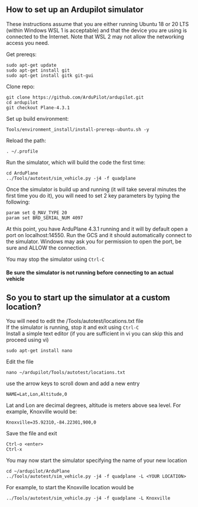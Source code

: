 ## How to set up an Ardupilot simulator

These instructions assume that you are either running Ubuntu 18 or 20 LTS (within Windows WSL 1 is acceptable) and that the device you are using is connected to the Internet. Note that WSL 2 may not allow the networking access you need.

Get prereqs:
```
sudo apt-get update
sudo apt-get install git
sudo apt-get install gitk git-gui
```
Clone repo:
```
git clone https://github.com/ArduPilot/ardupilot.git
cd ardupilot
git checkout Plane-4.3.1
```
Set up build environment:
```
Tools/environment_install/install-prereqs-ubuntu.sh -y
```
Reload the path:
```
. ~/.profile
```
Run the simulator, which will build the code the first time:
```
cd ArduPlane
../Tools/autotest/sim_vehicle.py -j4 -f quadplane
```
Once the simulator is build up and running (it will take several minutes the first time you do it), you will need to set 2 key parameters by typing the following:
```
param set Q_MAV_TYPE 20
param set BRD_SERIAL_NUM 4097
```
At this point, you have ArduPlane 4.3.1 running and it will by default open a port on localhost:14550. Run the GCS and it should automatically connect to the simulator. Windows may ask you for permission to open the port, be sure and ALLOW the connection.

You may stop the simulator using ```Ctrl-C```  
#### Be sure the simulator is not running before connecting to an actual vehicle

## So you to start up the simulator at a custom location?
You will need to edit the /Tools/autotest/locations.txt file  
If the simulator is running, stop it and exit using ```Ctrl-C```  
Install a simple text editor (if you are sufficient in vi you can skip this and proceed using vi)
```
sudo apt-get install nano
```
Edit the file
```
nano ~/ardupilot/Tools/autotest/locations.txt
```
use the arrow keys to scroll down and add a new entry
```
NAME=Lat,Lon,Altitude,0
```
Lat and Lon are decimal degrees, altitude is meters above sea level. For example, Knoxville would be:
```
Knoxville=35.92310,-84.22301,900,0
```
Save the file and exit
```
Ctrl-o <enter>
Ctrl-x
```
You may now start the simulator specifying the name of your new location
```
cd ~/ardupilot/ArduPlane
../Tools/autotest/sim_vehicle.py -j4 -f quadplane -L <YOUR LOCATION>
```
For example, to start the Knoxville location would be 
```
../Tools/autotest/sim_vehicle.py -j4 -f quadplane -L Knoxville
```





